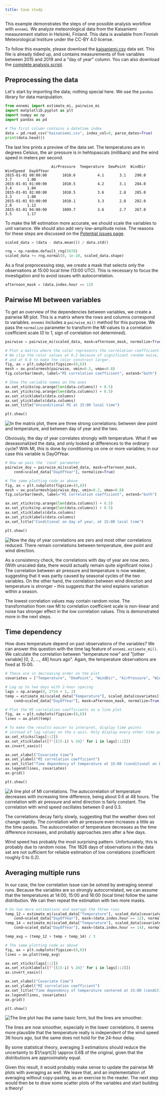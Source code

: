 ```yaml
---
title: Case study
---
```


This example demonstrates the steps of one possible analysis workflow with `ennemi`.
We analyze meteorological data from the Kaisaniemi measurement station in Helsinki, Finland.
This data is available from Finnish Meteorological Institure under the CC-BY&nbsp;4.0 license.

To follow this example, please download the [kaisaniemi.csv](kaisaniemi.csv) data set.
This file is already tidied up, and contains measurements of five variables between 2015 and 2019
and a "day of year" column.
You can also download the [complete analysis script](kaisaniemi_casestudy.py).


## Preprocessing the data
Let's start by importing the data; nothing special here.
We use the `pandas` library for data manipulation.

```python
from ennemi import estimate_mi, pairwise_mi
import matplotlib.pyplot as plt
import numpy as np
import pandas as pd

# The first column contains a datetime index
data = pd.read_csv("kaisaniemi.csv", index_col=0, parse_dates=True)
print(data.head())
```

The last line prints a preview of the data set.
The temperatures are in degrees Celsius,
the air pressure is in hehtopascals (millibars) and the wind speed in meters per second.

```
                     AirPressure  Temperature  DewPoint  WindDir  WindSpeed  DayOfYear
2015-01-01 00:00:00       1010.6          4.1       3.1    290.0        3.7       1.00
2015-01-01 01:00:00       1010.5          4.2       3.1    284.0        3.4       1.04
2015-01-01 02:00:00       1010.5          3.6       2.8    285.0        3.3       1.08
2015-01-01 03:00:00       1010.1          3.3       2.8    282.0        2.8       1.12
2015-01-01 04:00:00       1009.7          3.6       2.7    267.0        3.5       1.17
```

To make the MI estimation more accurate, we should scale the variables to unit variance.
We should also add very low-amplitude noise.
The reasons for these steps are discussed on the [Potential issues page](potential-issues.md).

```python
scaled_data = (data - data.mean()) / data.std()

rng = np.random.default_rng(5678)
scaled_data += rng.normal(0, 1e-10, scaled_data.shape)
```

As a final preprocessing step, we create a mask that selects only the observations
at 15:00 local time (13:00 UTC).
This is necessary to focus the investigation and to avoid issues with autocorrelation.

```python
afternoon_mask = (data.index.hour == 13)
```


## Pairwise MI between variables

To get an overview of the dependencies between variables, we create a pairwise MI plot.
This is a matrix where the rows and columns correspond to variables.
`ennemi` includes a `pairwise_mi()` method for this purpose.
We pass the `normalize` parameter to transform the MI values to a correlation
coefficient scale (0 to 1, sign of correlation not determined).

```python
pairwise = pairwise_mi(scaled_data, mask=afternoon_mask, normalize=True)

# Plot a matrix where the color represents the correlation coefficient.
# We clip the color values at 0.2 because of significant random noise,
# and at 0.8 to make the color constrast larger.
fig, ax = plt.subplots(figsize=(8,6))
mesh = ax.pcolormesh(pairwise, vmin=0.2, vmax=0.8)
fig.colorbar(mesh, label="MI correlation coefficient", extend="both")

# Show the variable names on the axes
ax.set_xticks(np.arange(len(data.columns)) + 0.5)
ax.set_yticks(np.arange(len(data.columns)) + 0.5)
ax.set_xticklabels(data.columns)
ax.set_yticklabels(data.columns)
ax.set_title("Unconditional MI at 15:00 local time")

plt.show()
```

![In the matrix plot, there are three strong correlations: between dew point and temperature,
and between day of year and the two.](casestudy_pairwise.png)

Obviously, the day of year correlates strongly with temperature.
What if we deseasonalized the data, and only looked at differences to the ordinary cycle?
With MI, this is done by conditioning on one or more variables;
in our case this variable is DayOfYear.

```python
# Now we pass the 'cond' parameter
pairwise_doy = pairwise_mi(scaled_data, mask=afternoon_mask,
    cond=scaled_data["DayOfYear"], normalize=True)

# The same plotting code as above
fig, ax = plt.subplots(figsize=(8,6))
mesh = ax.pcolormesh(pairwise_doy, vmin=0.2, vmax=0.8)
fig.colorbar(mesh, label="MI correlation coefficient", extend="both")

ax.set_xticks(np.arange(len(data.columns)) + 0.5)
ax.set_yticks(np.arange(len(data.columns)) + 0.5)
ax.set_xticklabels(data.columns)
ax.set_yticklabels(data.columns)
ax.set_title("Conditional on day of year, at 15:00 local time")

plt.show()
```

![Now the day of year correlations are zero and most other correlations reduced.
There remain correlations between temperature, dew point and wind direction.](casestudy_pairwise_doy.png)

As a consistency check, the correlations with day of year are now zero.
(With unscaled data, there would actually remain quite significant noise.)
The correlation between air pressure and temperature is now weaker,
suggesting that it was partly caused by seasonal cycles of the two variables.
On the other hand, the correlation between wind direction and temperature is stronger
&ndash; this suggests that the wind explains variation within a season.

The lowest correlation values may contain random noise.
The transformation from raw MI to correlation coefficient scale is non-linear
and noise has stronger effect in the low correlation values.
This is demonstrated more in the next steps.


## Time dependency

How does temperature depend on past observations of the variables?
We can answer this question with the time lag feature of `ennemi.estimate_mi()`.
We calculate the correlation between "temperature now" and
"[other variable] [0, 2, ..., 48] hours ago".
Again, the temperature observations are fixed at 15:00.

```python
# These are in decreasing order on the plot
covariates = ["Temperature", "DewPoint", "WindDir", "AirPressure", "WindSpeed"]

# Lag up to two days with 2-hour spacing
lags = np.arange(0, 2*24 + 1, 2)
temp = estimate_mi(scaled_data["Temperature"], scaled_data[covariates], lags,
    cond=scaled_data["DayOfYear"], mask=afternoon_mask, normalize=True)

# Plot the MI correlation coefficients as a line plot
fig, ax = plt.subplots(figsize=(8,6))
lines = ax.plot(temp)

# To make the results easier to interpret, display time points
# instead of lag values on the x axis. Only display every other time point.
ax.set_xticks(lags[::2])
ax.set_xticklabels([f"{(15-i) % 24}" for i in lags[::2]])
ax.invert_xaxis()

ax.set_xlabel("Covariate time")
ax.set_ylabel("MI correlation coefficient")
ax.set_title("Time dependency of temperature at 15:00 (conditional on DOY)")
ax.legend(lines, covariates)
ax.grid()

plt.show()
```

![A line plot of MI correlations. The autocorrelation of temperature decreases
with increasing time difference, being about 0.6 at 48 hours.
The correlation with air pressure and wind direction is fairly constant.
The correlation with wind speed oscillates between 0 and 0.3.](casestudy_lags.png)

The correlations decay fairly slowly, suggesting that the weather does not change rapidly.
The correlation with air pressure even increases a little as the time passes.
The autocorrelation of temperature decreases as the time difference increases,
and probably approaches zero after a few days.

Wind speed has probably the most surprising pattern.
Unfortunately, this is probably due to random noise.
The 1826 days of observations in the data set are not sufficient
for reliable estimation of low correlations (coefficient roughly 0 to 0.2).


## Averaging multiple runs

In our case, the low correlation issue can be solved by averaging several runs.
Because the variables are so strongly autocorrelated, we can assume that
the temperatures at 14:00, 15:00 and 16:00 (local time) follow the same distribution.
We can then repeat the estimation with two more masks.

```python
# Do two more estimations and average the three runs
temp_12 = estimate_mi(scaled_data["Temperature"], scaled_data[covariates], lags,
    cond=scaled_data["DayOfYear"], mask=(data.index.hour == 12), normalize=True)
temp_14 = estimate_mi(scaled_data["Temperature"], scaled_data[covariates], lags,
    cond=scaled_data["DayOfYear"], mask=(data.index.hour == 14), normalize=True)

temp_avg = (temp_12 + temp + temp_14) / 3

# The same plotting code as above
fig, ax = plt.subplots(figsize=(8,6))
lines = ax.plot(temp_avg)

ax.set_xticks(lags[::2])
ax.set_xticklabels([f"{(15-i) % 24}" for i in lags[::2]])
ax.invert_xaxis()

ax.set_xlabel("Covariate time")
ax.set_ylabel("MI correlation coefficient")
ax.set_title("Time dependency of temperature centered at 15:00 (conditional on DOY)")
ax.legend(lines, covariates)
ax.grid()

plt.show()
```

![The line plot has the same basic form, but the lines are smoother.](casestudy_lags_avg.png)

The lines are now smoother, especially in the lower correlations.
It seems more plausible that the temperature really is independent of the wind speed
36 hours ago, but the same does not hold for the 24-hour delay.

By some statistical theory, averaging 3 estimations should reduce the uncertainty
to $1/\sqrt{3} \approx 0.6$ of the original,
given that the distributions are approximately equal.

Given this result, it would probably make sense to update the pairwise MI plots
with averaging as well.
We leave that, and an implementation of averaging without copy-pasting,
as an exercise to the reader.
The next step would then be to draw some scatter plots of the variables and start building a theory!
